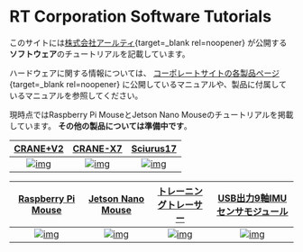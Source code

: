 # RT Corporation Software Tutorials

このサイトには[株式会社アールティ](https://rt-net.jp/){target=_blank rel=noopener}
が公開する**ソフトウェア**のチュートリアルを記載しています。

ハードウェアに関する情報については、
[コーポレートサイトの各製品ページ](https://rt-net.jp/works_category/allproducts/){target=_blank rel=noopener}
に公開しているマニュアルや、製品に付属しているマニュアルを参照してください。

現時点ではRaspberry Pi MouseとJetson Nano Mouseのチュートリアルを掲載しています。
**その他の製品については準備中です**。

| [CRANE+V2][CRV2DOC] | [CRANE-X7][CRX7DOC] | [Sciurus17][SC17DOC] |
| :---: | :---: | :---: |
| [![img][CRV2IMG]][CRV2DOC] | [![img][CRX7IMG]][CRX7DOC] | [![img][SC17IMG]][SC17DOC] |

| [Raspberry Pi Mouse][RPMSDOC] | [Jetson Nano Mouse][JNMSDOC] | [トレーニングトレーサー][RTTRDOC] | [USB出力9軸IMUセンサモジュール][USB9DOC] |
| :---: | :---: | :---: | :---: |
| [![img][RPMSIMG]][RPMSDOC] | [![img][JNMSIMG]][JNMSDOC] | [![img][RTTRIMG]][RTTRDOC] | [![img][USB9IMG]][USB9DOC] |

[CRV2IMG]:https://rt-net.github.io/images/crane-plus/CRANEV2-500x500.png
[CRV2DOC]:./cranev2/products.md
[CRX7IMG]:https://rt-net.github.io/images/crane-x7/CRANE-X7-500x500.png
[CRX7DOC]:./crane-x7/products.md
[SC17IMG]:https://rt-net.github.io/images/sciurus17/Sciurus17-500x500.png
[SC17DOC]:./sciurus17/products.md
[RPMSIMG]:https://rt-net.github.io/images/raspberry-pi-mouse/Raspberry-Pi-Mouse-500x500.png
[RPMSDOC]:./raspimouse/products.md
[JNMSIMG]:https://rt-net.github.io/images/jetson-nano-mouse/Jetson-Nano-Mouse-500x500.png
[JNMSDOC]:./jnmouse/products.md
[RTTRIMG]:https://rt-net.github.io/images/training-tracer/RT-Tracer-500x500.png
[RTTRDOC]:./rt-tracer/products.md
[USB9IMG]:https://rt-net.github.io/images/usb-9axisimu/usb-9axisimu.png
[USB9DOC]:./usb9imu/products.md
